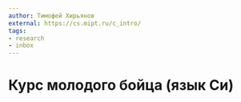 ```yaml
---
author: Тимофей Хирьянов
external: https://cs.mipt.ru/c_intro/
tags:
- research
- inbox
---
```


# Курс молодого бойца (язык Си)
